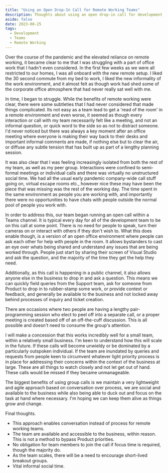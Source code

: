```yaml
---
title: "Using an Open Drop-In Call for Remote Working Teams"
description: Thoughts about using an open drop-in call for development teams.
aside: false
date: 2023-08-25
tags:
  - Development
  - Teams
  - Remote Working
---
```


Over the course of the pandemic and the elevated reliance on remote working, it became clear to me that I was struggling with a part of office work that I hadn't even considered. In the first few weeks as we were all restricted to our homes, I was all onboard with the new remote setup. I liked the 30 second commute from my bed to work, I liked the new informality of the work environment, and it almost felt as though work had shed some of the corporate office atmosphere that had never really sat well with me.

In time, I began to struggle. While the benefits of remote working were clear, there were some subtleties that I had never considered that made things complicated. Its not easy as a team lead to get a 'read of the room' in a remote environment and even worse, it seemed as though every interaction or call with my team necessarily felt like a meeting, and not an informal question, or quick word to the side so as not to distract someone. I'd never noticed but there was always a key moment after an office meeting where everyone is making their way back to their desks and important informal comments are made, if nothing else but to clear the air, or diffuse any subtle tension that has built up as part of a lengthy planning session.

It was also clear that I was feeling increasingly isolated from both the rest of my team, as well as my peer group. Interactions were confined to semi-formal meetings or individual calls and there was virtually no unstructured social time. We had all the usual early pandemic company-wide call stuff going on, virtual escape rooms etc., however nice these may have been the piece that was missing was the rest of the working day. The time spent in the same environment as people you are working with, and importantly there were no opportunities to have chats with people outside the normal pool of people you work with.

In order to address this, our team began running an open call within a Teams channel. It is typical every day for all of the development team to be on this call at some point. There is no need for people to speak, turn their cameras on or interact with others if they don't wish to. What this does enable though, is a version of an open office environment where people can ask each other for help with people in the room. It allows bystanders to cast an eye over whats being shared and understand any issues that are being worked through. People just start by sharing their screen of Visual Studio and ask the question, and the majority of the time they get the help they need. 

Additionally, as this call is happening in a public channel, it also allows anyone else in the business to drop in and ask a question. This means we can quickly field queries from the Support team, ask for someone from Product to drop in to rubber-stamp some work, or provide context or feedback, and generally be available to the business and not locked away behind processes of inquiry and ticket creation. 

There are occasions where two people are having a lengthy pair-programming session who elect to peel off into a separate call, or a proper meeting is created based off of an off-the-cuff discussion. This is all possible and doesn't need to consume the group's attention.

I will make a concession that this works incredibly well for a small team, within a relatively small business. I'm keen to understand how this will scale in the future. If these calls will become unwieldy or be dominated by a particularly outspoken individual. If the team are inundated by queries and requests from people keen to circumvent whatever light priority process is in place for addressing their concerns within the context of the business at large. These are all things to watch closely and not let get out of hand. These calls would be missed if they became unmanageable. 

The biggest benefits of using group calls is we maintain a very lightweight and agile approach based on conversation over process, we are social and available to the business while also being able to duck out and focus on the task at hand where necessary. I'm hoping we can keep them alive as things grow and change.

Final thoughts.

- This approach enables conversation instead of process for remote working teams.
- The team are available and accessible to the business, within reason. This is not a method to bypass Product priorities.
- No obligation for team members to join the call if focus time is required, though the majority do. 
- As the team scales, there will be a need to encourage short-lived breakout groups.
- Vital informal social time.